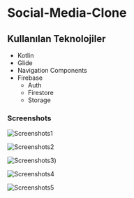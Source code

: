 # Social-Media-Clone
## Kullanılan Teknolojiler 
 * Kotlin
 * Glide
 * Navigation Components
 * Firebase
   * Auth
   * Firestore
   * Storage 

### Screenshots
![Screenshots1](https://media.discordapp.net/attachments/1085555582305587201/1106217356058968205/1683813154279.jpg?width=295&height=655)

![Screenshots2](https://media.discordapp.net/attachments/1085555582305587201/1106217356339974295/1683813154287.jpg?width=295&height=655)

![Screenshots3](https://media.discordapp.net/attachments/1085555582305587201/1106226563109900298/1683815350472.jpg?width=295&height=655))

![Screenshots4](https://media.discordapp.net/attachments/1085555582305587201/1106217356650360963/1683813154295.jpg?width=295&height=655)
 
![Screenshots5](https://cdn.discordapp.com/attachments/1085555582305587201/1106217355777945610/1683813154269.jpg?width=295&heiht=655)
